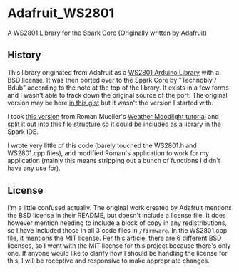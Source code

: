Adafruit_WS2801
======

A WS2801 Library for the Spark Core (Originally written by Adafruit)

## History

This library originated from Adafruit as a [WS2801 Arduino Library](https://github.com/adafruit/Adafruit-WS2801-Library) with a BSD license. It was then ported over to the Spark Core by "Technobly / Bdub" according to the note at the top of the library. It exists in a few forms and I wasn't able to track down the original source of the port. The original version may be here [in this gist](https://gist.github.com/technobly/8339548) but it wasn't the version I started with.

I took [this version](https://github.com/kwyjibo089/SparkWeatherMoodlight/blob/master/Arduino/moodlight.ino) from Roman Mueller's [Weather Moodlight tutorial](http://blog.roman-mueller.ch/index.php/2014/03/13/a-weather-moodlight/) and split it out into this file structure so it could be included as a library in the Spark IDE.

I wrote very little of this code (barely touched the WS2801.h and WS2801.cpp files), and modified Roman's application to work for my application (mainly this means stripping out a bunch of functions I didn't have any use for).

## License

I'm a little confused actually. The original work created by Adafruit mentions the BSD license in their README, but doesn't include a license file. It does however mention needing to include a block of copy in any redistributions, so I have included those in all 3 code files in `/firmware`. In the WS2801.cpp file, it mentions the MIT license. Per [this article](http://en.wikipedia.org/wiki/BSD_licenses), there are 6 different BSD licenses, so I went with the MIT license for this project because there's only one. If anyone would like to clarify how I should be handling the license for this, I will be receptive and responsive to make appropriate changes.

